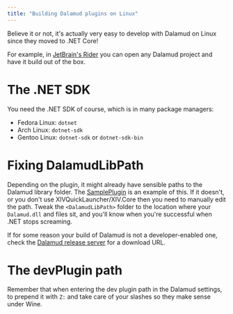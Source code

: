 ```yaml
---
title: "Building Dalamud plugins on Linux"
---
```


Believe it or not, it's actually very easy to develop with Dalamud on Linux since they moved to .NET Core!

For example, in [JetBrain's Rider](https://www.jetbrains.com/rider/) you can open any Dalamud project and have it build out of the box.

# The .NET SDK

You need the .NET SDK of course, which is in many package managers:

* Fedora Linux: `dotnet`
* Arch Linux: `dotnet-sdk`
* Gentoo Linux: `dotnet-sdk` or `dotnet-sdk-bin`

# Fixing DalamudLibPath

Depending on the plugin, it might already have sensible paths to the Dalamud library folder. The [SamplePlugin](https://github.com/goatcorp/SamplePlugin/blob/master/SamplePlugin/SamplePlugin.csproj#L33) is an example of this. If it doesn't, or you don't use XIVQuickLauncher/XIV.Core then you need to manually edit the path. Tweak the `<DalamudLibPath>` folder to the location where your `Dalamud.dll` and files sit, and you'll know when you're successful when .NET stops screaming.

If for some reason your build of Dalamud is not a developer-enabled one, check the [Dalamud release server](https://kamori.goats.dev/Dalamud/Release/VersionInfo?track=) for a download URL.

# The devPlugin path

Remember that when entering the dev plugin path in the Dalamud settings, to prepend it with `Z:` and take care of your slashes so they make sense under Wine.

